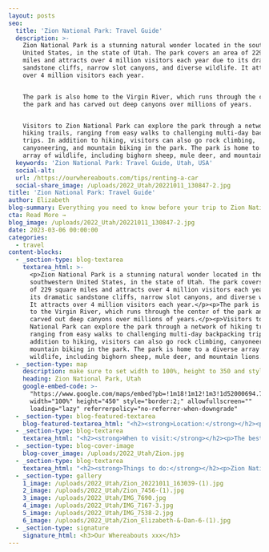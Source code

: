```yaml
---
layout: posts
seo:
  title: 'Zion National Park: Travel Guide'
  description: >-
    Zion National Park is a stunning natural wonder located in the southwestern
    United States, in the state of Utah. The park covers an area of 229 square
    miles and attracts over 4 million visitors each year due to its dramatic
    sandstone cliffs, narrow slot canyons, and diverse wildlife. It attracts
    over 4 million visitors each year.


    The park is also home to the Virgin River, which runs through the center of
    the park and has carved out deep canyons over millions of years.


    Visitors to Zion National Park can explore the park through a network of
    hiking trails, ranging from easy walks to challenging multi-day backpacking
    trips. In addition to hiking, visitors can also go rock climbing,
    canyoneering, and mountain biking in the park. The park is home to a diverse
    array of wildlife, including bighorn sheep, mule deer, and mountain lions.
  keywords: 'Zion National Park: Travel Guide, Utah, USA'
  social-alt:
  url: /https://ourwhereabouts.com/tips/renting-a-car
  social-share_image: /uploads/2022_Utah/20221011_130847-2.jpg
title: 'Zion National Park: Travel Guide'
author: Elizabeth
blog-summary: Everything you need to know before your trip to Zion National Park, Utah
cta: Read More →
blog_image: /uploads/2022_Utah/20221011_130847-2.jpg
date: 2023-03-06 00:00:00
categories:
  - travel
content-blocks:
  - _section-type: blog-textarea
    textarea_html: >-
      <p>Zion National Park is a stunning natural wonder located in the
      southwestern United States, in the state of Utah. The park covers an area
      of 229 square miles and attracts over 4 million visitors each year due to
      its dramatic sandstone cliffs, narrow slot canyons, and diverse wildlife.
      It attracts over 4 million visitors each year.</p><p>The park is also home
      to the Virgin River, which runs through the center of the park and has
      carved out deep canyons over millions of years.</p><p>Visitors to Zion
      National Park can explore the park through a network of hiking trails,
      ranging from easy walks to challenging multi-day backpacking trips. In
      addition to hiking, visitors can also go rock climbing, canyoneering, and
      mountain biking in the park. The park is home to a diverse array of
      wildlife, including bighorn sheep, mule deer, and mountain lions.</p>
  - _section-type: map
    description: make sure to set width to 100%, height to 350 and style to border 2
    heading: Zion National Park, Utah
    google-embed-code: >-
      "https://www.google.com/maps/embed?pb=!1m18!1m12!1m3!1d52000694.7598501!2d175.25494949999995!3d37.298202200000006!2m3!1f0!2f0!3f0!3m2!1i1024!2i768!4f13.1!3m3!1m2!1s0x80caead08844f8d9%3A0x7c2e3a15aa3656f5!2sZion%20National%20Park!5e0!3m2!1sen!2sil!4v1678101338721!5m2!1sen!2sil"
      width="100%" height="450" style="border:2;" allowfullscreen=""
      loading="lazy" referrerpolicy="no-referrer-when-downgrade"
  - _section-type: blog-featured-textarea
    blog-featured-textarea_html: "<h2><strong>Location:</strong></h2><p>Zion National Park is located in the southwestern United States, in the state of Utah. The park is situated in Washington County</p><p><strong>• Moab, Utah: </strong>300 miles.</p><p><strong>• Page, Arizona: </strong>118 miles.</p><p><strong>•Las Vegas, Nevada: </strong>170 miles.</p><p><strong>•Salt Lake City, Utah: </strong>300 miles.</p><p>\_</p><h2><strong>Entrance Fee:</strong></h2><p>Weekly passes are non-transferable and are valid for 7 consecutive days including the date of purchase. Weekly passes may be upgraded to annual passes within 7 days of purchase.</p><p><strong>•Private Vehicle: </strong>$35. Valid for 7 days.<br /><strong>•Motorcycle:</strong> $30. Valid for 7 days.<br /><strong>•Per Person:</strong> $20. Valid for 7 days.</p><p><strong>•</strong>We suggest getting a USA National Parks Pass for just $80 and saving money if you’re planning on visiting multiple National Parks in a year.</p><p>\_</p><h2><strong>Opening Hours:</strong></h2><p>The park is open every day of the year.</p><p>Zion Canyon Visitor Center 8 a.m. - 5 p.m.</p><p>\_</p><h2><strong>Where to stay:</strong></h2><p>Springdale.</p><p><strong>Cable Mountain Lodge:</strong> We got a suite with a full kitchen, and a large living room with 2 couches, the bathroom was nice and clean and had everything we needed, the bed was so comfortable it was hard to leave in the morning and my favorite part of the lodge was our balcony with the beautiful view.</p><p><strong>•Price:</strong>&nbsp;About $640 per night.</p>"
  - _section-type: blog-textarea
    textarea_html: "<h2><strong>When to visit:</strong></h2><p>The best time to visit Zion National Park depends on your preferences and what activities you plan to do. We suggest visiting in the fall (Sep - Nov): The temperatures are cooler, the fall foliage is also beautiful during this time and the crowds have thinned out.</p><ul><li>Spring (March-May): This is a great time to visit Zion National Park, as the temperatures are mild and the wildflowers are blooming. However, it can be crowded during peak season.</li><li>Summer (June - August): This is the peak season, and the park can be very crowded. However, the weather is warm and there are more activities available, such as hiking and camping.</li><li>Winter (December - February): This is the least crowded time to visit, but be aware that some areas of the park may be closed due to snow and ice. The park's shuttle service also operates on a limited schedule during the winter.</li></ul><p>\_</p><h2><strong>How long to stay:</strong></h2><p>The amount of time you should stay in Zion National Park depends on your interests, what activities you want to do, and how much time you have available. Here are some general recommendations:</p><ul><li>Two to three days: With two to three days, you can explore more of the park and do longer hikes. You'll have time to see more viewpoints and take in the scenery at a more leisurely pace.</li><li>Four or more days: If you have more than four days, you can really immerse yourself in the park and explore more remote areas. You'll have time to do multi-day backpacking trips, canyoneering, and other outdoor activities.</li></ul><p>\_</p><h2><strong>Reservations:</strong></h2><p>Visitors don't need to make reservations to enter Zion, however, they are required to book reservations to hike Angel's <a target=\"_blank\" rel=\"noopener\" href=\"https://www.recreation.gov/permits/4675310\"> </a>Landing. Permits can be obtained by entering the permit lottery for $3 up to three months in advance.</p><p>\_</p><h2><strong>Shuttles:</strong></h2><p>The shuttles run regularly from March through November, on weekends in February, and the last week in December. Zion Canyon Scenic Drive (the road that starts north of Canyon Junction) is closed to private vehicles when park shuttles are operating. Shuttles can arrive at the stops every seven minutes during the busiest days.</p><p>The first shuttle from the Visitors Center starts at 6:00 am, they are free, and you'll take it to the last stop called \"Temple of Sinawava (the ride will take about 40 mins).</p><p>•Parking at the Visitor Center is limited and if you arrive after 9:00 am you'll probably have to park in Springdale and walk or take a shuttle to the Visitor Center.</p><p><strong>Shuttle Stops:</strong><br />•Zion Canyon Visitor Center&nbsp;<br />•Zion Human History Museum<br />•Canyon Junction<br />•Court of the Patriarchs<br />•Zion Lodge<br />​​​​​​•The Grotto<br />•Weeping Rock<br />•Big Bend&nbsp;<br />•Temple of Sinawava - The Narrows.</p>"
  - _section-type: blog-cover-image
    blog-cover_image: /uploads/2022_Utah/Zion.jpg
  - _section-type: blog-textarea
    textarea_html: "<h2><strong>Things to do:</strong></h2><p>Zion National Park is a stunning destination for outdoor enthusiasts, with its red rock formations, canyons, waterfalls, and diverse wildlife. Here are some of the top things to do in Zion:</p><ul><li><strong>Hike the Narrows&nbsp;</strong><em>(16 Miles)</em><br />This is one of the most popular hikes in Zion, where you can wade through the Virgin River in a narrow canyon with towering walls on both sides.</li><li><strong>Hike Angels Landing</strong>&nbsp;<em>(5 miles)</em><br />This challenging hike takes you up steep switchbacks and along a narrow ridge to a lookout point with stunning views of the canyon. <strong><em>Permit needed!</em></strong></li><li><strong>Visit the Emerald Pools&nbsp;</strong><em>(2.2 miles)</em><br />A series of three pools that vary in difficulty to reach, each offering a different level of natural beauty.</li><li><strong>Drive the Zion-Mount Carmel Highway</strong><br />This scenic road takes you through tunnels and switchbacks with breathtaking views of the canyon.</li><li><strong>Watch the Sunset at Canyon Overlook&nbsp;</strong><em>(1 mile)</em><br />A short hike will lead you to a beautiful viewpoint overlooking the canyon where you can watch the sunset.</li><li><strong>The Watchman</strong><em> (3.3 miles)</em><p>The Watchman Trail is a popular hiking trail that offers stunning views of the park's iconic rock formations, including the Watchman and Bridge Mountain. The trail is approximately 3.3 miles (5.3 km) roundtrip and is rated as an easy to moderate hike, with a total elevation gain of about 400 feet (122 m).</p></li><li><p><strong>Observation Point</strong><em> (8 miles)</em><br />Observation Point is a popular hiking trail that offers spectacular views of the park's iconic red rock formations, including the Zion Canyon and the surrounding landscape. The trail is rated as a strenuous hike, with a total elevation gain of about 2,000 feet (610 m). The trailhead for Observation Point is located at the Weeping Rock Trailhead, which is accessible by the park's shuttle system</p></li><li><p><strong>Pa'rus Trail</strong><em> (3.5 miles)</em><br />The Pa'rus Trail is a popular hiking and biking trail that follows the Virgin River through the park's beautiful canyon landscape. The trail is rated as an easy hike, with a total elevation gain of about 100 feet (30 m).</p></li><li><p><strong>Visit the Zion Human History Museum</strong><br />Learn about the history and culture of the people who have lived in and around Zion National Park for thousands of years.</p></li><li><strong>Go on a horseback ride: </strong>Many outfitters offer guided horseback rides that take you through the beautiful scenery of the park.</li><li><strong>Explore Kolob Canyons: </strong>This is a lesser-known section of the park that features stunning red rock formations and trails that are less crowded than other areas.</li><li><strong>Canyoneering:&nbsp;</strong>Canyoneering is a popular outdoor activity in Zion National Park that involves traveling through canyons using a combination of hiking, rappelling, and swimming. The park features a variety of canyons with varying degrees of difficulty, ranging from beginner-friendly canyons like Pine Creek Canyon to advanced canyons like the Subway.</li><li><strong>Helicopter Ride: </strong>Zion Helicopters offer an opportunity to see Zion from above for $99-149 per person.</li></ul><p>\_</p><h2><strong>Tips:</strong></h2><p><strong>•Plan ahead: </strong>Zion is a popular destination, and many of the park's attractions, hikes, and campgrounds require reservations.</p><p><strong>•Visit during the offseason:</strong> The park can get very crowded during peak season (June-August), so consider visiting during the offseason (September-May)</p><p><strong>•Wear comfortable shoes and clothing:</strong> The park's trails can be steep and rocky, so make sure to wear comfortable, sturdy shoes and clothing that is appropriate for the weather.</p><p><strong>•Respect wildlife:</strong> Zion is home to a variety of wildlife, including bighorn sheep and mule deer. Observe wildlife from a safe distance and do not feed or disturb them.</p>"
  - _section-type: gallery
    1_image: /uploads/2022_Utah/Zion_20221011_163039-(1).jpg
    2_image: /uploads/2022_Utah/Zion_7456-(1).jpg
    3_image: /uploads/2022_Utah/IMG_7690.jpg
    4_image: /uploads/2022_Utah/IMG_7167-3.jpg
    5_image: /uploads/2022_Utah/IMG_7538-2.jpg
    6_image: /uploads/2022_Utah/Zion_Elizabeth-&-Dan-6-(1).jpg
  - _section-type: signature
    signature_html: <h3>Our Whereabouts xxx</h3>
---
```

